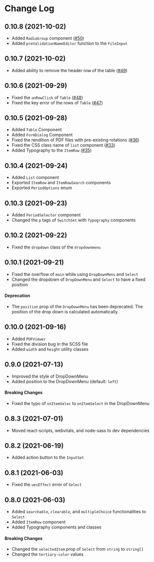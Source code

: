 # Change Log

## 0.10.8 (2021-10-02)

- Added `RadioGroup` component ([#50](https://github.com/Vieolo/vieolo-ui/issues/50))
- Added `preValidationNameEditor` function to the `FileInput`

## 0.10.7 (2021-10-02)

- Added ability to remove the header row of the table ([#49](https://github.com/Vieolo/vieolo-ui/issues/49))

## 0.10.6 (2021-09-29)

- Fixed the `onRowClick` of `Table` ([#48](https://github.com/Vieolo/vieolo-ui/issues/48))
- Fixed the key error of the rows of `Table` ([#47](https://github.com/Vieolo/vieolo-ui/issues/47))

## 0.10.5 (2021-09-28)

- Added `Table` Component
- Added `FormDialog` Component
- Fixed the rendition of PDF files with pre-existing rotations ([#36](https://github.com/Vieolo/vieolo-ui/issues/36))
- Fixed the CSS class name of `list` component ([#33](https://github.com/Vieolo/vieolo-ui/issues/33))
- Added Typography to the `ItemRow` ([#35](https://github.com/Vieolo/vieolo-ui/issues/35))

## 0.10.4 (2021-09-24)

- Added `List` component
- Exported `ItemRow` and `ItemRowSearch` components
- Exported `PeriodOptions` enum

## 0.10.3 (2021-09-23)

- Added `PeriodSelector` component
- Changed the `p` tags of `SwitchSet` with `Typography` components

## 0.10.2 (2021-09-22)

- Fixed the `dropdown` class of the `dropdownmenu`

## 0.10.1 (2021-09-21)

- Fixed the overflow of `main` while using `DropDownMenu` and `Select`
- Changed the dropdown of `DropDownMenu` and `Select` to have a fixed position

#### Deprecation
- The `position` prop of the `DropDownMenu` has been deprecated. The position of the drop down is calculated automatically.

## 0.10.0 (2021-09-16)

- Added `PDFViewer`
- Fixed the division bug in the SCSS file
- Added `width` and `height` utility classes

## 0.9.0 (2021-07-13)

- Improved the style of DropDownMenu
- Added position to the DropDownMenu (default: `left`)

#### Breaking Changes
- Fixed the typo of `onItemSelec` to `onItemSelect` in the DropDownMenu

## 0.8.3 (2021-07-01)

- Moved react-scripts, webvitals, and node-sass to dev dependencies


## 0.8.2 (2021-06-19)

- Added action button to the `InputSet`


## 0.8.1 (2021-06-03)

- Fixed the `uesEffect` error of `Select`


## 0.8.0 (2021-06-03)

- Added `searchable`, `clearable`, and `multipleChoice` functionalities to `Select`
- Added `ItemRow` component
- Added Typography components and classes

#### Breaking Changes
- Changed the `selectedItem` prop of `Select` from `string` to `string[]` 
- Changed the `tertiary-color` values